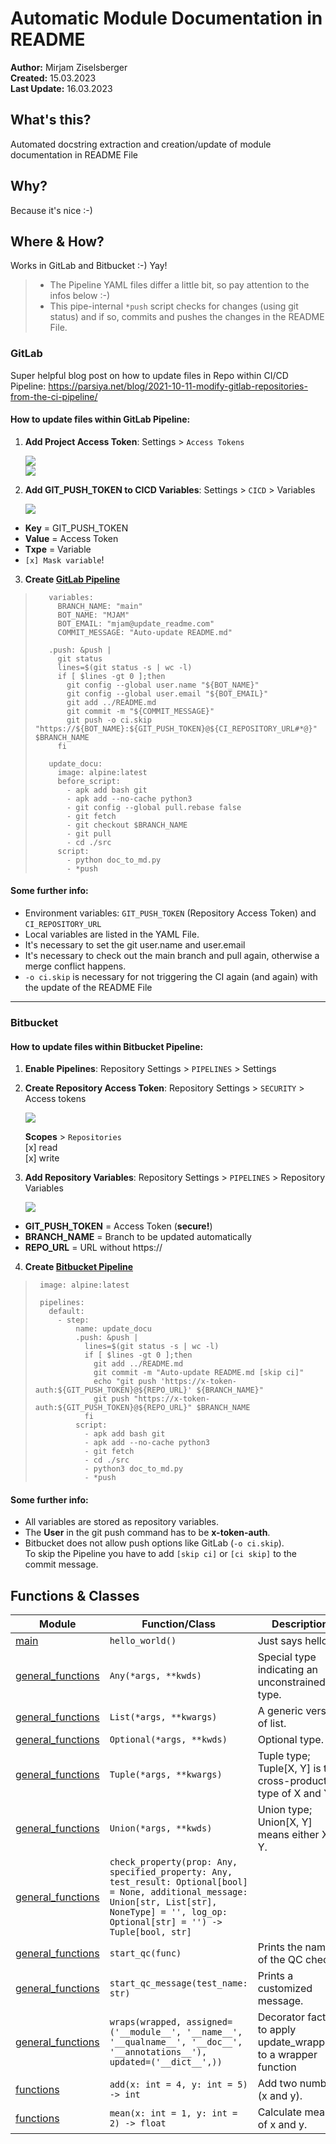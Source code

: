 # Automatic Module Documentation in README

**Author:** Mirjam Ziselsberger  
**Created:** 15.03.2023  
**Last Update:** 16.03.2023

## What's this?
Automated docstring extraction and creation/update of module documentation in README File

## Why?
Because it's nice :-)

## Where & How?
Works in GitLab and Bitbucket :-) Yay!  
> * The Pipeline YAML files differ a little bit, so pay attention to the infos below :-)  
> * This pipe-internal `*push` script  checks for changes (using git status) and if so, 
> commits and pushes the changes in the README File.

### GitLab
Super helpful blog post on how to update files in Repo within CI/CD Pipeline: https://parsiya.net/blog/2021-10-11-modify-gitlab-repositories-from-the-ci-pipeline/

#### How to update files within GitLab Pipeline:

1. **Add Project Access Token**: Settings > `Access Tokens`

    ![](images/create_project_access_token_medium.png)  
    ![](images/project_access_token.png)


2. **Add GIT_PUSH_TOKEN to CICD Variables**: Settings > `CICD` > Variables

    ![](images/cicd_variables.png)

  * **Key** =  GIT_PUSH_TOKEN
  * **Value** = Access Token
  * **Txpe** = Variable
  * `[x] Mask variable`!


3. **Create [GitLab Pipeline](.gitlab-ci.yml)**

>        variables: 
>          BRANCH_NAME: "main"
>          BOT_NAME: "MJAM"
>          BOT_EMAIL: "mjam@update_readme.com"
>          COMMIT_MESSAGE: "Auto-update README.md"
>        
>        .push: &push |
>          git status
>          lines=$(git status -s | wc -l)
>          if [ $lines -gt 0 ];then
>            git config --global user.name "${BOT_NAME}"
>            git config --global user.email "${BOT_EMAIL}"
>            git add ../README.md
>            git commit -m "${COMMIT_MESSAGE}"
>            git push -o ci.skip "https://${BOT_NAME}:${GIT_PUSH_TOKEN}@${CI_REPOSITORY_URL#*@}" $BRANCH_NAME
>          fi 
>        
>        update_docu:
>          image: alpine:latest
>          before_script:
>            - apk add bash git
>            - apk add --no-cache python3
>            - git config --global pull.rebase false
>            - git fetch
>            - git checkout $BRANCH_NAME
>            - git pull
>            - cd ./src
>          script:
>            - python doc_to_md.py
>            - *push

#### Some further info:  
 
- Environment variables: `GIT_PUSH_TOKEN` (Repository Access Token) and `CI_REPOSITORY_URL`
- Local variables are listed in the YAML File.
- It's necessary to set the git user.name and user.email
- It's necessary to check out the main branch and pull again, otherwise a merge conflict happens.
- `-o ci.skip` is necessary for not triggering the CI again (and again) with the update of the README File

---

### Bitbucket

#### How to update files within Bitbucket Pipeline:

1. **Enable Pipelines**: Repository Settings > `PIPELINES` > Settings

2. **Create Repository Access Token**: Repository Settings > `SECURITY` > Access tokens    

    ![](images/access_token_info.png)  

    **Scopes** > `Repositories`  
    [x] read   
    [x] write   


3. **Add Repository Variables**: Repository Settings > `PIPELINES` > Repository Variables  
  
    ![](images/repo_variables.png)  

  * **GIT_PUSH_TOKEN** = Access Token (**secure!**)   
  * **BRANCH_NAME** = Branch to be updated automatically   
  * **REPO_URL** = URL without https://  


4. **Create [Bitbucket Pipeline](bitbucket-pipelines.yml)**

>      image: alpine:latest
>      
>      pipelines:
>        default:
>          - step:
>              name: update_docu
>              .push: &push |
>                lines=$(git status -s | wc -l)
>                if [ $lines -gt 0 ];then
>                  git add ../README.md
>                  git commit -m "Auto-update README.md [skip ci]"
>                  echo "git push 'https://x-token-auth:${GIT_PUSH_TOKEN}@${REPO_URL}' ${BRANCH_NAME}"
>                  git push "https://x-token-auth:${GIT_PUSH_TOKEN}@${REPO_URL}" $BRANCH_NAME
>                fi 
>              script:
>                - apk add bash git
>                - apk add --no-cache python3
>                - git fetch
>                - cd ./src
>                - python3 doc_to_md.py
>                - *push

#### Some further info:  
 
- All variables are stored as repository variables.
- The **User** in the git push command has to be **x-token-auth**.
- Bitbucket does not allow push options like GitLab (`-o ci.skip`).  
To skip the Pipeline you have to add `[skip ci]` or `[ci skip]` to the commit message.


## Functions & Classes  
| Module | Function/Class | Description |
| --- | --- | --- |
| [main](./main.py) | `hello_world()` | Just says hello |
| [general_functions](./src/general_functions.py) | `Any(*args, **kwds)` | Special type indicating an unconstrained type. |
| [general_functions](./src/general_functions.py) | `List(*args, **kwargs)` | A generic version of list. |
| [general_functions](./src/general_functions.py) | `Optional(*args, **kwds)` | Optional type. |
| [general_functions](./src/general_functions.py) | `Tuple(*args, **kwargs)` | Tuple type; Tuple[X, Y] is the cross-product type of X and Y. |
| [general_functions](./src/general_functions.py) | `Union(*args, **kwds)` | Union type; Union[X, Y] means either X or Y. |
| [general_functions](./src/general_functions.py) | `check_property(prop: Any, specified_property: Any, test_result: Optional[bool] = None, additional_message: Union[str, List[str], NoneType] = '', log_op: Optional[str] = '') -> Tuple[bool, str]` |  |
| [general_functions](./src/general_functions.py) | `start_qc(func)` | Prints the name of the QC check. |
| [general_functions](./src/general_functions.py) | `start_qc_message(test_name: str)` | Prints a customized message. |
| [general_functions](./src/general_functions.py) | `wraps(wrapped, assigned=('__module__', '__name__', '__qualname__', '__doc__', '__annotations__'), updated=('__dict__',))` | Decorator factory to apply update_wrapper() to a wrapper function |
| [functions](./src/functions.py) | `add(x: int = 4, y: int = 5) -> int` | Add two numbers (x and y). |
| [functions](./src/functions.py) | `mean(x: int = 1, y: int = 2) -> float` | Calculate mean of x and y. |
